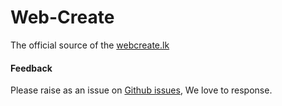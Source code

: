 # Web-Create

The official source of the [webcreate.lk][webcreate]

#### Feedback

Please raise as an issue on [Github issues][issues], We love to response.

[webcreate]: http://webcreate.lk
[issues]: https://github.com/web-create/web-create.github.io/issues